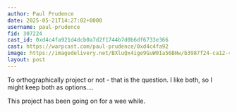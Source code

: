 ```yaml
---
author: Paul Prudence
date: 2025-05-21T14:27:02+0000
username: paul-prudence
fid: 307224
cast_id: 0xd4c4fa921d4dcb0a7d2f1744b7d0b6df6733e366
cast: https://warpcast.com/paul-prudence/0xd4c4fa92
image: https://imagedelivery.net/BXluQx4ige9GuW0Ia56BHw/b3987f24-ca12-4aed-f767-362a4ee16700/original
layout: post
---
```

To orthographically project or not - that is the question. I like both, so I might keep both as options....  
  
This project has been going on for a wee while.  

<img src='https://imagedelivery.net/BXluQx4ige9GuW0Ia56BHw/b3987f24-ca12-4aed-f767-362a4ee16700/original' alt='' referrerpolicy='no-referrer'/>
<img src='https://imagedelivery.net/BXluQx4ige9GuW0Ia56BHw/e623c324-9813-4d8b-492d-79547b76b800/original' alt='' referrerpolicy='no-referrer'/>
